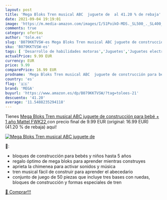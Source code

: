 ```yaml
---
layout: post
title: 'Mega Bloks Tren musical ABC  juguete de  al 41.20 % de rebaja'
date: 2021-09-04 19:19:01
image: 'https://m.media-amazon.com/images/I/51PoikO-MDS._SL500_._SL400_.jpg'
comments: true
category: ofertas
author: 'tole.es'
slug: 'B079KKTVSW-es Mega Bloks Tren musical ABC juguete de construcción para...'
sku: 'B079KKTVSW-es'
tags: [ 'Desarrollo de habilidades motoras','Juguetes','Juguetes electrónicos de desarrollo precoz','Juguetes para Bebés y primera infancia','Juguetes y juegos','bebé','mega', ]
actualPrice: 9.99 EUR
currency: EUR
price: 9.99
comparePrice: 16.99 EUR
prodname: 'Mega Bloks Tren musical ABC  juguete de construcción para bebé + 1 año  Mattel FWK22 '
country: 'es'
flag: '🇪🇸'
brand: 'MEGA'
buyurl: 'https://www.amazon.es/dp/B079KKTVSW/?tag=tolees-21'
descuento: '41.20'
average: '11.5488235294118'
---
```


Tienes [Mega Bloks Tren musical ABC  juguete de construcción para bebé + 1 año  Mattel FWK22 ](https://www.amazon.es/dp/B079KKTVSW/?tag=tolees-21) con precio final de  9.99 EUR (original: 16.99 EUR) (41.20 %  de rebaja) aqui!

[![Mega Bloks Tren musical ABC  juguete de ](https://m.media-amazon.com/images/I/51PoikO-MDS._SL500_._SL400_.jpg)](https://www.amazon.es/dp/B079KKTVSW/?tag=tolees-21)

🔎:

- bloques de construcción para bebés y niños hasta 5 años
- regalo óptimo de mega bloks para aprender mientras construyes
- aprieta la chimenea para activar sonidos y música
- tren musical fácil de construir para aprender el abecedario
- conjunto de juego de 50 piezas que incluye tres bases con ruedas, bloques de construcción y formas especiales de tren

[🛒 Comprar!!!](https://www.amazon.es/dp/B079KKTVSW/?tag=tolees-21)
